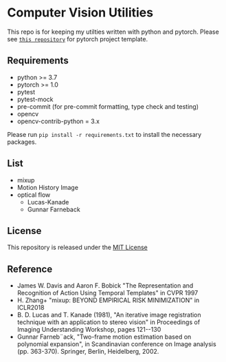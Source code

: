 # Computer Vision Utilities

This repo is for keeping my utilties written with python and pytorch.
Please see [`this repository`](https://github.com/yiskw713/pytorch_template) for pytorch project template.

## Requirements

* python >= 3.7
* pytorch >= 1.0
* pytest
* pytest-mock
* pre-commit (for pre-commit formatting, type check and testing)
* opencv
* opencv-contrib-python = 3.x

Please run `pip install -r requirements.txt` to install the necessary packages.

## List

* mixup
* Motion History Image
* optical flow
    * Lucas-Kanade
    * Gunnar Farneback

## License

This repository is released under the [MIT License](./LICENSE)

## Reference

* James W. Davis and Aaron F. Bobick "The Representation and Recognition of Action Using Temporal Templates" in CVPR 1997
* H. Zhang+ "mixup: BEYOND EMPIRICAL RISK MINIMIZATION" in ICLR2018
* B. D. Lucas and T. Kanade (1981), "An iterative image registration technique with an application to stereo vision" in Proceedings of Imaging Understanding Workshop, pages 121--130
* Gunnar Farneb¨ack, "Two-frame motion estimation based on polynomial expansion", in Scandinavian conference on Image analysis (pp. 363-370). Springer, Berlin, Heidelberg, 2002.
